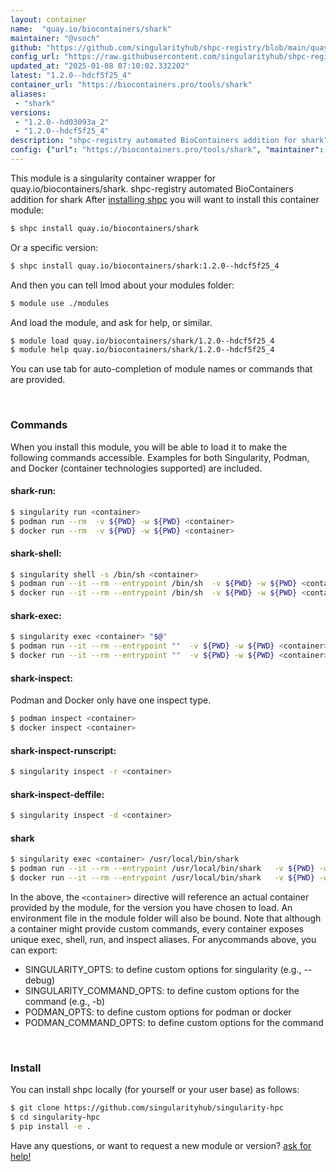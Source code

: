 ```yaml
---
layout: container
name:  "quay.io/biocontainers/shark"
maintainer: "@vsoch"
github: "https://github.com/singularityhub/shpc-registry/blob/main/quay.io/biocontainers/shark/container.yaml"
config_url: "https://raw.githubusercontent.com/singularityhub/shpc-registry/main/quay.io/biocontainers/shark/container.yaml"
updated_at: "2025-01-08 07:10:02.332202"
latest: "1.2.0--hdcf5f25_4"
container_url: "https://biocontainers.pro/tools/shark"
aliases:
 - "shark"
versions:
 - "1.2.0--hd03093a_2"
 - "1.2.0--hdcf5f25_4"
description: "shpc-registry automated BioContainers addition for shark"
config: {"url": "https://biocontainers.pro/tools/shark", "maintainer": "@vsoch", "description": "shpc-registry automated BioContainers addition for shark", "latest": {"1.2.0--hdcf5f25_4": "sha256:2e2cffdbd391479fc3e44898fe26136561cd3a4da976e4c4e4fc8c61d76ac063"}, "tags": {"1.2.0--hd03093a_2": "sha256:74328f24292a91afd091a19a0d1cb3e9582ee5f7e98bc2997606f81bb64493af", "1.2.0--hdcf5f25_4": "sha256:2e2cffdbd391479fc3e44898fe26136561cd3a4da976e4c4e4fc8c61d76ac063"}, "docker": "quay.io/biocontainers/shark", "aliases": {"shark": "/usr/local/bin/shark"}}
---
```


This module is a singularity container wrapper for quay.io/biocontainers/shark.
shpc-registry automated BioContainers addition for shark
After [installing shpc](#install) you will want to install this container module:


```bash
$ shpc install quay.io/biocontainers/shark
```

Or a specific version:

```bash
$ shpc install quay.io/biocontainers/shark:1.2.0--hdcf5f25_4
```

And then you can tell lmod about your modules folder:

```bash
$ module use ./modules
```

And load the module, and ask for help, or similar.

```bash
$ module load quay.io/biocontainers/shark/1.2.0--hdcf5f25_4
$ module help quay.io/biocontainers/shark/1.2.0--hdcf5f25_4
```

You can use tab for auto-completion of module names or commands that are provided.

<br>

### Commands

When you install this module, you will be able to load it to make the following commands accessible.
Examples for both Singularity, Podman, and Docker (container technologies supported) are included.

#### shark-run:

```bash
$ singularity run <container>
$ podman run --rm  -v ${PWD} -w ${PWD} <container>
$ docker run --rm  -v ${PWD} -w ${PWD} <container>
```

#### shark-shell:

```bash
$ singularity shell -s /bin/sh <container>
$ podman run --it --rm --entrypoint /bin/sh  -v ${PWD} -w ${PWD} <container>
$ docker run --it --rm --entrypoint /bin/sh  -v ${PWD} -w ${PWD} <container>
```

#### shark-exec:

```bash
$ singularity exec <container> "$@"
$ podman run --it --rm --entrypoint ""  -v ${PWD} -w ${PWD} <container> "$@"
$ docker run --it --rm --entrypoint ""  -v ${PWD} -w ${PWD} <container> "$@"
```

#### shark-inspect:

Podman and Docker only have one inspect type.

```bash
$ podman inspect <container>
$ docker inspect <container>
```

#### shark-inspect-runscript:

```bash
$ singularity inspect -r <container>
```

#### shark-inspect-deffile:

```bash
$ singularity inspect -d <container>
```


#### shark

```bash
$ singularity exec <container> /usr/local/bin/shark
$ podman run --it --rm --entrypoint /usr/local/bin/shark   -v ${PWD} -w ${PWD} <container> -c " $@"
$ docker run --it --rm --entrypoint /usr/local/bin/shark   -v ${PWD} -w ${PWD} <container> -c " $@"
```



In the above, the `<container>` directive will reference an actual container provided
by the module, for the version you have chosen to load. An environment file in the
module folder will also be bound. Note that although a container
might provide custom commands, every container exposes unique exec, shell, run, and
inspect aliases. For anycommands above, you can export:

 - SINGULARITY_OPTS: to define custom options for singularity (e.g., --debug)
 - SINGULARITY_COMMAND_OPTS: to define custom options for the command (e.g., -b)
 - PODMAN_OPTS: to define custom options for podman or docker
 - PODMAN_COMMAND_OPTS: to define custom options for the command

<br>

### Install

You can install shpc locally (for yourself or your user base) as follows:

```bash
$ git clone https://github.com/singularityhub/singularity-hpc
$ cd singularity-hpc
$ pip install -e .
```

Have any questions, or want to request a new module or version? [ask for help!](https://github.com/singularityhub/singularity-hpc/issues)